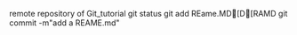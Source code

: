 remote repository of Git_tutorial
git status
git add REame.MD[D[RAMD
	git commit -m"add a REAME.md"
